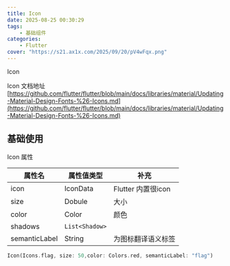 ```yaml
---
title: Icon
date: 2025-08-25 00:30:29
tags:
	- 基础组件
categories:
	- Flutter
cover: "https://s21.ax1x.com/2025/09/20/pV4wFqx.png"
---
```


Icon

<!-- more -->



Icon 文档地址 [https://github.com/flutter/flutter/blob/main/docs/libraries/material/Updating-Material-Design-Fonts-%26-Icons.md](https://github.com/flutter/flutter/blob/main/docs/libraries/material/Updating-Material-Design-Fonts-%26-Icons.md)



## 基础使用

Icon 属性

| 属性名        | 属性值类型     | 补充               |
| ------------- | -------------- | ------------------ |
| icon          | IconData       | Flutter 内置很icon |
| size          | Dobule         | 大小               |
| color         | Color          | 颜色               |
| shadows       | `List<Shadow>` |                    |
| semanticLabel | String         | 为图标翻译语义标签 |



```dart
Icon(Icons.flag, size: 50,color: Colors.red, semanticLabel: "flag")
```

